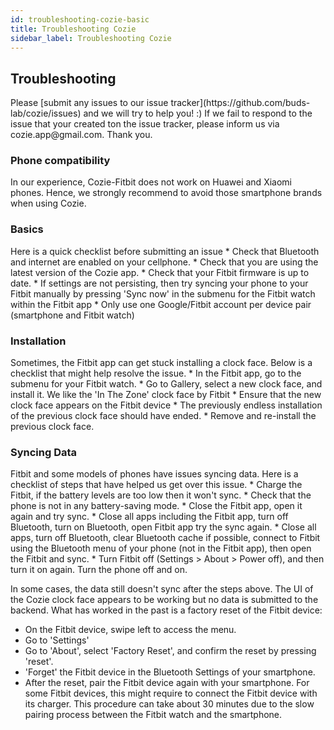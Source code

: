 ```yaml
---
id: troubleshooting-cozie-basic
title: Troubleshooting Cozie
sidebar_label: Troubleshooting Cozie
---
```


<h2> Troubleshooting </h2>
Please [submit any issues to our issue tracker](https://github.com/buds-lab/cozie/issues) and we will try to help you! :) If we fail to respond to the issue that your created ton the issue tracker, please inform us via cozie.app@gmail.com. Thank you.

<h3> Phone compatibility </h3>
In our experience, Cozie-Fitbit does not work on Huawei and Xiaomi phones. Hence, we strongly recommend to avoid those smartphone brands when using Cozie.

<h3> Basics </h3>
Here is a quick checklist before submitting an issue
* Check that Bluetooth and internet are enabled on your cellphone.
* Check that you are using the latest version of the Cozie app.
* Check that your Fitbit firmware is up to date.
* If settings are not persisting, then try syncing your phone to your Fitbit manually by pressing 'Sync now' in the submenu for the Fitbit watch within the Fitbit app
* Only use one Google/Fitbit account per device pair (smartphone and Fitbit watch)

<h3> Installation </h3>
Sometimes, the Fitbit app can get stuck installing a clock face. Below is a checklist that might help resolve the issue.
* In the Fitbit app, go to the submenu for your Fitbit watch.
* Go to Gallery, select a new clock face, and install it. We like the 'In The Zone' clock face by Fitbit
* Ensure that the new clock face appears on the Fitbit device
* The previously endless installation of the previous clock face should have ended.
* Remove and re-install the previous clock face.

<h3> Syncing Data </h3>
Fitbit and some models of phones have issues syncing data. Here is a checklist of steps that have helped us get over this issue.
* Charge the Fitbit, if the battery levels are too low then it won't sync.
* Check that the phone is not in any battery-saving mode.
* Close the Fitbit app, open it again and try sync.
* Close all apps including the Fitbit app, turn off Bluetooth, turn on Bluetooth, open Fitbit app try the sync again.
* Close all apps, turn off Bluetooth, clear Bluetooth cache if possible, connect to Fitbit using the Bluetooth menu of your phone (not in the Fitbit app), then open the Fitbit and sync.
* Turn Fitbit off (Settings > About > Power off), and then turn it on again. Turn the phone off and on.

In some cases, the data still doesn't sync after the steps above. The UI of the Cozie clock face appears to be working but no data is submitted to the backend. What has worked in the past is a factory reset of the Fitbit device:
* On the Fitbit device, swipe left to access the menu.
* Go to 'Settings'
* Go to 'About', select 'Factory Reset', and confirm the reset by pressing 'reset'.
* 'Forget' the Fitbit device in the Bluetooth Settings of your smartphone.
* After the reset, pair the Fitbit device again with your smartphone. For some Fitbit devices, this might require to connect the Fitbit device with its charger.
This procedure can take about 30 minutes due to the slow pairing process between the Fitbit watch and the smartphone.



